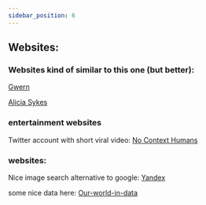 ```yaml
---
sidebar_position: 6
---
```


## Websites:

### Websites kind of similar to this one (but better):

[Gwern](https://www.gwern.net/)

[Alicia Sykes](https://notes.aliciasykes.com/)

### entertainment websites 

Twitter account with short viral video:
[No Context Humans](https://twitter.com/NoContextHumans)



### websites:

Nice image search alternative to google:
[Yandex](https://www.yandex.com)

some nice data here:
[Our-world-in-data](https://ourworldindata.org/)









